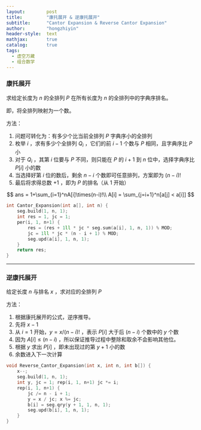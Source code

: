 ```yaml
---
layout:        post
title:         "康托展开 & 逆康托展开"
subtitle:      "Cantor Expansion & Reverse Cantor Expansion"
author:        "hongzhiyin"
header-style:  text
mathjax:       true
catalog:       true
tags:
  - 虚空万藏
  - 组合数学
---
```


### 康托展开

求给定长度为 $n$ 的全排列 $P$ 在所有长度为 $n$ 的全排列中的字典序排名。

即，将全排列映射为一个数。

方法：

1. 问题可转化为：有多少个比当前全排列 $P$ 字典序小的全排列
2. 枚举 $i$ ，求有多少个全排列 $Q_i$ ，它们的前 $i-1$ 个数与 $P$ 相同，且字典序比 $P$ 小
3. 对于 $Q_i$ ，其第 $i$ 位要与 $P$ 不同，则只能在 $P$ 的 $i+1$ 到 $n$ 位中，选择字典序比 $P[i]$ 小的数
4. 当选择好第 $i$ 位的数后，剩余 $n-i$ 个数即可任意排列，方案即为 $(n-i)!$
5. 最后将求得总数 $+ 1$ ，即为 $P$ 的排名（从 $1$ 开始）

$$
ans = 1+\sum_{i=1}^nA[i]\times(n-i)!\\
A[i] = \sum_{j=i+1}^n[a[j] < a[i]]
$$

```c++
int Cantor_Expansion(int a[], int n) {
    seg.build(1, n, 1);
    int res = 1, jc = 1;
    per(i, 1, n+1) {
        res = (res + 1ll * jc * seg.sum(a[i], 1, n, 1)) % MOD;
        jc = 1ll * jc * (n - i + 1) % MOD;
        seg.upd(a[i], 1, n, 1);
    }
    return res;
}
```



---



### 逆康托展开

给定长度 $n$ 与排名 $x$ ，求对应的全排列 $P$ 

方法：

1. 根据康托展开的公式，逆序推导。
2. 先将 $x - 1$
3. 从 $i=1$ 开始，$y = x / (n-i)!$ ，表示 $P[i]$ 大于后 $(n-i)$ 个数中的 $y$ 个数
4. 因为 $A[i] \le (n-i)$ ，所以保证推导过程中整除和取余不会影响其他位。
5. 根据 $y$ 求出 $P[i]$ ，即未出现过的第 $y+1$ 小的数
6. 余数进入下一次计算

```c++
void Reverse_Cantor_Expansion(int x, int n, int b[]) {
    x--;
    seg.build(1, n, 1);
    int y, jc = 1; rep(i, 1, n+1) jc *= i;
    rep(i, 1, n+1) {
        jc /= n - i + 1;
        y = x / jc; x %= jc;
        b[i] = seg.qry(y + 1, 1, n, 1);
        seg.upd(b[i], 1, n, 1);
    }
}
```

